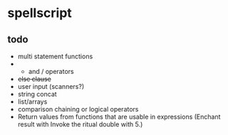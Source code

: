 # spellscript

## todo
- multi statement functions
- * and / operators
- ~~else clause~~
- user input (scanners?)
- string concat
- list/arrays
- comparison chaining or logical operators
- Return values from functions that are usable in expressions (Enchant result with Invoke the ritual double with 5.)